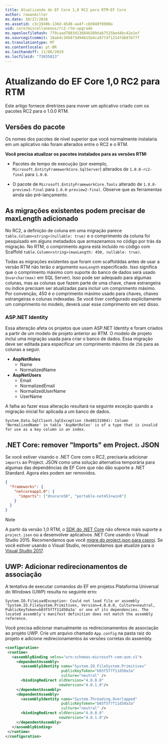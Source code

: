 ```yaml
---
title: Atualizando do EF Core 1,0 RC2 para RTM-EF Core
author: rowanmiller
ms.date: 10/27/2016
ms.assetid: c3c1940b-136d-45d8-aa4f-cb5040f8980a
uid: core/miscellaneous/rc2-rtm-upgrade
ms.openlocfilehash: 779caad7883d13684b389dab7515be44bc42e1ef
ms.sourcegitcommit: 18ab4c349473d94b15b4ca977df12147db07b77f
ms.translationtype: MT
ms.contentlocale: pt-BR
ms.lasthandoff: 11/06/2019
ms.locfileid: "73655813"
---
```

# <a name="upgrading-from-ef-core-10-rc2-to-rtm"></a>Atualizando do EF Core 1,0 RC2 para RTM

Este artigo fornece diretrizes para mover um aplicativo criado com os pacotes RC2 para o 1.0.0 RTM.

## <a name="package-versions"></a>Versões do pacote

Os nomes dos pacotes de nível superior que você normalmente instalaria em um aplicativo não foram alterados entre o RC2 e o RTM.

**Você precisa atualizar os pacotes instalados para as versões RTM:**

* Pacotes de tempo de execução (por exemplo, `Microsoft.EntityFrameworkCore.SqlServer`) alterados de `1.0.0-rc2-final` para `1.0.0`.

* O pacote de `Microsoft.EntityFrameworkCore.Tools` alterado de `1.0.0-preview1-final` para `1.0.0-preview2-final`. Observe que as ferramentas ainda são pré-lançamento.

## <a name="existing-migrations-may-need-maxlength-added"></a>As migrações existentes podem precisar de maxLength adicionado

No RC2, a definição de coluna em uma migração parece `table.Column<string>(nullable: true)` e o comprimento da coluna foi pesquisado em alguns metadados que armazenamos no código por trás da migração. No RTM, o comprimento agora está incluído no código com Scaffold `table.Column<string>(maxLength: 450, nullable: true)`.

Todas as migrações existentes que foram com scaffolddas antes de usar a versão RTM não terão o argumento `maxLength` especificado. Isso significa que o comprimento máximo com suporte do banco de dados será usado (`nvarchar(max)` em SQL Server). Isso pode ser adequado para algumas colunas, mas as colunas que fazem parte de uma chave, chave estrangeira ou índice precisam ser atualizadas para incluir um comprimento máximo. Por convenção, 450 é o comprimento máximo usado para chaves, chaves estrangeiras e colunas indexadas. Se você tiver configurado explicitamente um comprimento no modelo, deverá usar esse comprimento em vez disso.

### <a name="aspnet-identity"></a>ASP.NET Identity

Essa alteração afeta os projetos que usam ASP.NET Identity e foram criados a partir de um modelo de projeto anterior ao RTM. O modelo de projeto inclui uma migração usada para criar o banco de dados. Essa migração deve ser editada para especificar um comprimento máximo de `256` para as colunas a seguir.

* **AspNetRoles**
  * Name
  * NormalizedName
* **AspNetUsers**
  * Email
  * NormalizedEmail
  * NormalizedUserName
  * UserName

A falha ao fazer essa alteração resultará na seguinte exceção quando a migração inicial for aplicada a um banco de dados.

``` Console
System.Data.SqlClient.SqlException (0x80131904): Column 'NormalizedName' in table 'AspNetRoles' is of a type that is invalid for use as a key column in an index.
```

## <a name="net-core-remove-imports-in-projectjson"></a>.NET Core: remover "Imports" em Project. JSON

Se você estiver visando o .NET Core com o RC2, precisaria adicionar `imports` ao Project. JSON como uma solução alternativa temporária para algumas das dependências de EF Core que não dão suporte a .NET Standard. Agora eles podem ser removidos.

``` json
{
  "frameworks": {
    "netcoreapp1.0": {
      "imports": ["dnxcore50", "portable-net451+win8"]
    }
  }
}
```

> [!NOTE]  
> A partir da versão 1,0 RTM, o [SDK do .NET Core](https://www.microsoft.com/net/download/core) não oferece mais suporte a `project.json` ou a desenvolver aplicativos .NET Core usando o Visual Studio 2015. Recomendamos que você [migre do project.json para csproj](https://docs.microsoft.com/dotnet/articles/core/migration/). Se você estiver usando o Visual Studio, recomendamos que atualize para o [Visual Studio 2017](https://www.visualstudio.com/downloads/).

## <a name="uwp-add-binding-redirects"></a>UWP: Adicionar redirecionamentos de associação

A tentativa de executar comandos do EF em projetos Plataforma Universal do Windows (UWP) resulta no seguinte erro:

```output
System.IO.FileLoadException: Could not load file or assembly 'System.IO.FileSystem.Primitives, Version=4.0.0.0, Culture=neutral, PublicKeyToken=b03f5f7f11d50a3a' or one of its dependencies. The located assembly's manifest definition does not match the assembly reference.
```

Você precisa adicionar manualmente os redirecionamentos de associação ao projeto UWP. Crie um arquivo chamado `App.config` na pasta raiz do projeto e adicione redirecionamentos às versões corretas do assembly.

```xml
<configuration>
 <runtime>
   <assemblyBinding xmlns="urn:schemas-microsoft-com:asm.v1">
     <dependentAssembly>
       <assemblyIdentity name="System.IO.FileSystem.Primitives"
                         publicKeyToken="b03f5f7f11d50a3a"
                         culture="neutral" />
       <bindingRedirect oldVersion="4.0.0.0"
                        newVersion="4.0.1.0"/>
     </dependentAssembly>
     <dependentAssembly>
       <assemblyIdentity name="System.Threading.Overlapped"
                         publicKeyToken="b03f5f7f11d50a3a"
                         culture="neutral" />
       <bindingRedirect oldVersion="4.0.0.0"
                        newVersion="4.0.1.0"/>
     </dependentAssembly>
   </assemblyBinding>
 </runtime>
</configuration>
```
